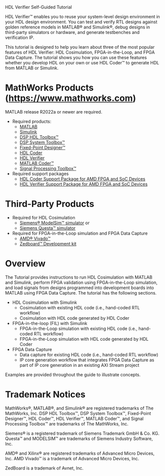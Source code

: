 HDL Verifier Self-Guided Tutorial

HDL Verifier™ enables you to reuse your system-level design environment in your HDL design environment. You can test and verify RTL designs against golden reference models in MATLAB® and Simulink®, debug designs in third-party simulators or hardware, and generate testbenches and verification IP.

This tutorial is designed to help you learn about three of the most popular features of HDL Verifier: HDL Cosimulation, FPGA-in-the-Loop, and FPGA Data Capture. The tutorial shows you how you can use these features whether you develop HDL on your own or use HDL Coder™ to generate HDL from MATLAB or Simulink.

# MathWorks Products (<https://www.mathworks.com>)

MATLAB release R2022a or newer are required.

- Required products:
  - [MATLAB](https://www.mathworks.com/products/matlab.html)
  - [Simulink](https://www.mathworks.com/products/simulink.html)
  - [DSP HDL Toolbox™](https://www.mathworks.com/products/dsp-hdl.html)
  - [DSP System Toolbox™](https://www.mathworks.com/products/dsp-system.html)
  - [Fixed-Point Designer™](https://www.mathworks.com/products/fixed-point-designer.html)
  - [HDL Coder](https://www.mathworks.com/products/hdl-coder)
  - [HDL Verifier](https://www.mathworks.com/products/hdl-verifier)
  - [MATLAB Coder™](https://www.mathworks.com/products/matlab-coder.html)
  - [Signal Processing Toolbox™](https://www.mathworks.com/products/signal.html)
- Required support packages
  - [HDL Coder Support Package for AMD FPGA and SoC Devices](https://www.mathworks.com/hardware-support/zynq-hdl-coder.html)
  - [HDL Verifier Support Package for AMD FPGA and SoC Devices](https://www.mathworks.com/hardware-support/xilinx-fpga-board.html)

# Third-Party Products

- Required for HDL Cosimulation
  - [Siemens® ModelSim™ simulator](https://eda.sw.siemens.com/en-US/ic/modelsim/) or
  - [Siemens Questa™ simulator](https://eda.sw.siemens.com/en-US/ic/questa/simulation/advanced-simulator/)
- Required for FPGA-in-the-Loop simulation and FPGA Data Capture
  - [AMD® Vivado™](https://www.amd.com/en/products/software/adaptive-socs-and-fpgas/vivado.html)
  - [Zedboard™ Development kit](https://www.avnet.com/wps/portal/us/products/avnet-boards/avnet-board-families/zedboard)

# Overview

The Tutorial provides instructions to run HDL Cosimulation with MATLAB and Simulink, perform FPGA validation using FPGA-in-the-Loop simulation, and load signals from designs programmed into development boards into MATLAB using FPGA Data Capture. The tutorial has the following sections.

- HDL Cosimulation with Simulink
  - Cosimulation with existing HDL code (i.e., hand-coded RTL workflow)
  - Cosimulation with HDL code generated by HDL Coder
- FPGA-in-the-loop (FIL) with Simulink
  - FPGA-in-the-Loop simulation with existing HDL code (i.e., hand-coded RTL workflow)
  - FPGA-in-the-Loop simulation with HDL code generated by HDL Coder
- FPGA Data Capture
  - Data capture for existing HDL code (i.e., hand-coded RTL workflow)
  - IP core generation workflow that integrates FPGA Data Capture as part of IP core generation in an existing AXI Stream project

Examples are provided throughout the guide to illustrate concepts.

# Trademark Notices

MathWorks®, MATLAB®, and Simulink® are registered trademarks of The MathWorks, Inc. DSP HDL Toolbox™, DSP System Toolbox™, Fixed-Point Designer™, HDL Coder™, HDL Verifier™, MATLAB Coder™, and Signal Processing Toolbox™ are trademarks of The MathWorks, Inc.

Siemens® is a registered trademark of Siemens Trademark GmbH & Co. KG. Questa™ and MODELSIM™ are trademarks of Siemens Industry Software, Inc.

AMD® and Xilinx® are registered trademarks of Advanced Micro Devices, Inc. AMD Vivado™ is a trademark of Advanced Micro Devices, Inc.

ZedBoard is a trademark of Avnet, Inc.